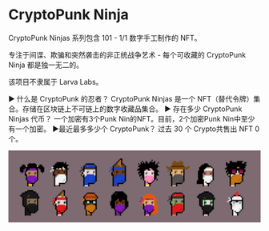 # CryptoPunk Ninja

CryptoPunk Ninjas 系列包含 101 - 1/1 数字手工制作的 NFT。

专注于间谍、欺骗和突然袭击的非正统战争艺术 - 每个可收藏的 CryptoPunk Ninja 都是独一无二的。

该项目不隶属于 Larva Labs。

▶ 什么是 CryptoPunk 的忍者？
CryptoPunk Ninjas 是一个 NFT（替代令牌）集合。存储在区块链上不可链上的数字收藏品集合。
▶ 存在多少 CryptoPunk Ninjas 代币？
一个加密有3个Punk Nin的NFT。目前，2个加密Punk Nin中至少有一个加密。
▶最近最多多少个 CryptoPunk？
过去 30 个 Crypto共售出 NFT 0 个。

![nft](unnamed.png)
